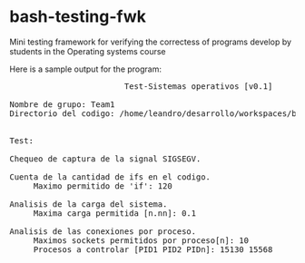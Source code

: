 bash-testing-fwk
=============

Mini testing framework for verifying the correctess of programs develop by students in the Operating systems course

Here is a sample output for the program:
<pre>
                        Test-Sistemas operativos [v0.1]

Nombre de grupo: Team1
Directorio del codigo: /home/leandro/desarrollo/workspaces/bash-testing-fwk


Test:

Chequeo de captura de la signal SIGSEGV.                              [  OK  ]

Cuenta de la cantidad de ifs en el codigo.
     Maximo permitido de 'if': 120                                    [  OK  ]
     
Analisis de la carga del sistema.
     Maxima carga permitida [n.nn]: 0.1                               [ FAIL ]
     
Analisis de las conexiones por proceso.
     Maximos sockets permitidos por proceso[n]: 10
     Procesos a controlar [PID1 PID2 PIDn]: 15130 15568               [  OK  ]



                                                                      [  3-4 ]
</pre>
